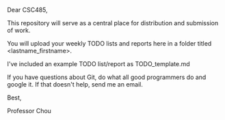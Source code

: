 Dear CSC485,

This repository will serve as a central place for distribution and submission of work.

You will upload your weekly TODO lists and reports here in a folder titled <lastname_firstname>.

I've included an example TODO list/report as TODO_template.md

If you have questions about Git, do what all good programmers do and google it. If that doesn't help, send me an email.

Best,

Professor Chou
